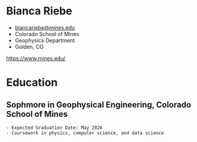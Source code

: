 # Bianca Riebe
- biancariebe@mines.edu
- Colorado School of Mines
- Geophysics Department
- Golden, CO

https://www.mines.edu/


# Education

## Sophmore in Geophysical Engineering, Colorado School of Mines
    - Expected Graduation Date: May 2026
    - Coursework in physics, computer science, and data science


